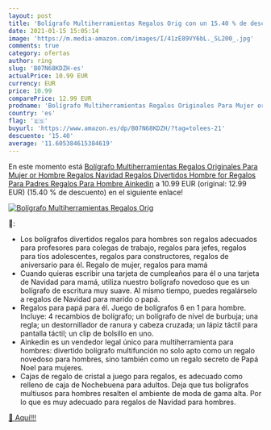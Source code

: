 ```yaml
---
layout: post
title: 'Bolígrafo Multiherramientas Regalos Orig con un 15.40 % de descuento'
date: 2021-01-15 15:05:14
image: 'https://m.media-amazon.com/images/I/41zE89VY6bL._SL200_.jpg'
comments: true
category: ofertas
author: ring
slug: 'B07N68KDZH-es'
actualPrice: 10.99 EUR
currency: EUR
price: 10.99
comparePrice: 12.99 EUR
prodname: 'Bolígrafo Multiherramientas Regalos Originales Para Mujer or Hombre Regalos Navidad Regalos Divertidos Hombre for Regalos Para Padres Regalos Para Hombre Ainkedin'
country: 'es'
flag: '🇪🇸'
buyurl: 'https://www.amazon.es/dp/B07N68KDZH/?tag=tolees-21'
descuento: '15.40'
average: '11.605384615384619'
---
```


En este momento está [Bolígrafo Multiherramientas Regalos Originales Para Mujer or Hombre Regalos Navidad Regalos Divertidos Hombre for Regalos Para Padres Regalos Para Hombre Ainkedin](https://www.amazon.es/dp/B07N68KDZH/?tag=tolees-21) a 10.99 EUR (original: 12.99 EUR) (15.40 %  de descuento) en el siguiente enlace!

[![Bolígrafo Multiherramientas Regalos Orig](https://m.media-amazon.com/images/I/41zE89VY6bL._SL200_.jpg)](https://www.amazon.es/dp/B07N68KDZH/?tag=tolees-21)

🔎:

- Los bolígrafos divertidos regalos para hombres son regalos adecuados para profesores para colegas de trabajo, regalos para jefes, regalos para tíos adolescentes, regalos para constructores, regalos de aniversario para él. Regalo de mujer, regalos para mamá
- Cuando quieras escribir una tarjeta de cumpleaños para él o una tarjeta de Navidad para mamá, utiliza nuestro bolígrafo novedoso que es un bolígrafo de escritura muy suave. Al mismo tiempo, puedes regalárselo a regalos de Navidad para marido o papá.
- Regalos para papá para él. Juego de bolígrafos 6 en 1 para hombre. Incluye: 4 recambios de bolígrafo; un bolígrafo de nivel de burbuja; una regla; un destornillador de ranura y cabeza cruzada; un lápiz táctil para pantalla táctil; un clip de bolsillo en uno.
- Ainkedin es un vendedor legal único para multiherramienta para hombres: divertido bolígrafo multifunción no solo apto como un regalo novedoso para hombres, sino también como un regalo secreto de Papá Noel para mujeres.
- Cajas de regalo de cristal a juego para regalos, es adecuado como relleno de caja de Nochebuena para adultos. Deja que tus bolígrafos multiusos para hombres resalten el ambiente de moda de gama alta. Por lo que es muy adecuado para regalos de Navidad para hombres.

[🛒 Aquí!!!](https://www.amazon.es/dp/B07N68KDZH/?tag=tolees-21)
